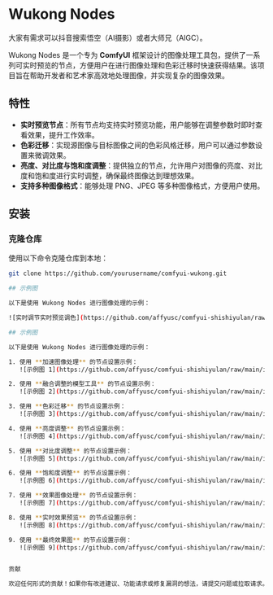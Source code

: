 # Wukong Nodes

大家有需求可以抖音搜索悟空（AI摄影）或者大师兄（AIGC）。

Wukong Nodes 是一个专为 **ComfyUI** 框架设计的图像处理工具包，提供了一系列可实时预览的节点，方便用户在进行图像处理和色彩迁移时快速获得结果。该项目旨在帮助开发者和艺术家高效地处理图像，并实现复杂的图像效果。

## 特性

- **实时预览节点**：所有节点均支持实时预览功能，用户能够在调整参数时即时查看效果，提升工作效率。
- **色彩迁移**：实现源图像与目标图像之间的色彩风格迁移，用户可以通过参数设置来微调效果。
- **亮度、对比度与饱和度调整**：提供独立的节点，允许用户对图像的亮度、对比度和饱和度进行实时调整，确保最终图像达到理想效果。
- **支持多种图像格式**：能够处理 PNG、JPEG 等多种图像格式，方便用户使用。

## 安装

### 克隆仓库

使用以下命令克隆仓库到本地：

```bash
git clone https://github.com/yourusername/comfyui-wukong.git

## 示例图

以下是使用 Wukong Nodes 进行图像处理的示例：

![实时调节实时预览调色](https://github.com/affyusc/comfyui-shishiyulan/raw/main/image/%E5%BE%AE%E4%BF%A1%E5%9B%BE%E7%89%87_20241005190203.png)

## 示例图

以下是使用 Wukong Nodes 进行图像处理的示例：

1. 使用 **加速图像处理** 的节点设置示例：
   ![示例图 1](https://github.com/affyusc/comfyui-shishiyulan/raw/main/image/%E5%BE%AE%E4%BF%A1%E5%9B%BE%E7%89%87_20241005190203.png)

2. 使用 **融合调整的模型工具** 的节点设置示例：
   ![示例图 2](https://github.com/affyusc/comfyui-shishiyulan/raw/main/image/%E5%BE%AE%E4%BF%A1%E5%9B%BE%E7%89%87_20241005190211.png)

3. 使用 **色彩迁移** 的节点设置示例：
   ![示例图 3](https://github.com/affyusc/comfyui-shishiyulan/raw/main/image/%E5%BE%AE%E4%BF%A1%E5%9B%BE%E7%89%87_20241005190234.png)

4. 使用 **亮度调整** 的节点设置示例：
   ![示例图 4](https://github.com/affyusc/comfyui-shishiyulan/raw/main/image/%E5%BE%AE%E4%BF%A1%E5%9B%BE%E7%89%87_20241005190248.png)

5. 使用 **对比度调整** 的节点设置示例：
   ![示例图 5](https://github.com/affyusc/comfyui-shishiyulan/raw/main/image/%E5%BE%AE%E4%BF%A1%E5%9B%BE%E7%89%87_20241005190343.png)

6. 使用 **饱和度调整** 的节点设置示例：
   ![示例图 6](https://github.com/affyusc/comfyui-shishiyulan/raw/main/image/%E5%BE%AE%E4%BF%A1%E5%9B%BE%E7%89%87_20241005190348.png)

7. 使用 **效果图像处理** 的节点设置示例：
   ![示例图 7](https://github.com/affyusc/comfyui-shishiyulan/raw/main/image/%E5%BE%AE%E4%BF%A1%E5%9B%BE%E7%89%87_20241005190415.png)

8. 使用 **实时效果预览** 的节点设置示例：
   ![示例图 8](https://github.com/affyusc/comfyui-shishiyulan/raw/main/image/%E5%BE%AE%E4%BF%A1%E5%9B%BE%E7%89%87_20241005190624.png)

9. 使用 **最终效果图** 的节点设置示例：
   ![示例图 9](https://github.com/affyusc/comfyui-shishiyulan/raw/main/image/%E5%BE%AE%E4%BF%A1%E5%9B%BE%E7%89%87_20241005190746.png)


贡献

欢迎任何形式的贡献！如果你有改进建议、功能请求或修复漏洞的想法，请提交问题或拉取请求。请确保在提交之前查看 贡献指南。
